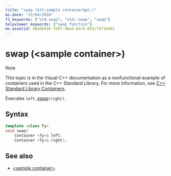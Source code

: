 ```yaml
---
title: "swap (&lt;sample container&gt;)"
ms.date: "11/04/2016"
f1_keywords: ["std.swap", "std::swap", "swap"]
helpviewer_keywords: ["swap function"]
ms.assetid: d8dd6436-fb97-46ed-bec5-052cfd710462
---
```

# swap (&lt;sample container&gt;)

> [!NOTE]
> This topic is in the Visual C++ documentation as a nonfunctional example of containers used in the C++ Standard Library. For more information, see [C++ Standard Library Containers](../standard-library/stl-containers.md).

Executes `left.`[swap](../standard-library/container-class-swap.md)`(right)`.

## Syntax

```cpp
template <class Ty>
void swap(
    Container <Ty>& left,
    Container <Ty>& right);
```

## See also

- [\<sample container>](../standard-library/sample-container.md)

